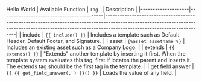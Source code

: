 Hello World 
| Available Function | ``` Tag  ```                                     | Description                                                                                                                                                                                         |
|--------------------|------------------------------------------|-----------------------------------------------------------------------------------------------------------------------------------------------------------------------------------------------------|
| include            | ```{{ include() }}```                    | Includes a template such as Default Header, Default Footer, and Signature.                                                                                                                          |
| asset              | ```{%asset assetname %}```               | Includes an existing asset such as a Company Logo.                                                                                                                                                  |
| extends            | ```{{ extends() }}```                    | "Extends" another template by inserting it first. When the template system evaluates this tag, first if locates the parent and inserts it. The extends tag should be the first tag in the template. |
| get field answer   | ```{{ {{ get_field_answer(, ) }}() }}``` | Loads the value of any field.                                                                                                                                                                       |
